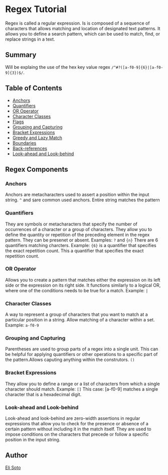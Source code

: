 # Regex Tutorial 

Regex is called a regular expression. Is is composed of a sequence of characters that allows matching and location of designated text patterns. 
It allows you to define a search pattern, which can be used to match, find, or replace strings in a text.

## Summary

Will be explaing the use of the hex key value regex `/^#?([a-f0-9]{6}|[a-f0-9]{3})$/`.


## Table of Contents

- [Anchors](#anchors)
- [Quantifiers](#quantifiers)
- [OR Operator](#or-operator)
- [Character Classes](#character-classes)
- [Flags](#flags)
- [Grouping and Capturing](#grouping-and-capturing)
- [Bracket Expressions](#bracket-expressions)
- [Greedy and Lazy Match](#greedy-and-lazy-match)
- [Boundaries](#boundaries)
- [Back-references](#back-references)
- [Look-ahead and Look-behind](#look-ahead-and-look-behind)

## Regex Components

### Anchors
 Anchors are metacharacters used to assert a position within the input string.
`^` and `$`are common used anchors. 
Entire string matches the pattern

### Quantifiers
They are symbols or metacharacters that specify the number of occurrences of a character or a group of characters. They allow you to define the quantity or repetition of the preceding element in the regex pattern. They can be presenet or absent.
Examples: `?` and `{n}`
There are 6 quantifiers matching charcters. 
Example: `{6}` is a quantifier that specifies the exact repetition count. This a quantifier that specifies the exact repetition count. 


### OR Operator
Allows you to create a pattern that matches either the expression on its left side or the expression on its right side. It functions similarly to a logical OR, where one of the conditions needs to be true for a match.
Example: `|` 


### Character Classes
A way to represent a group of characters that you want to match at a particular position in a string. Allow matching of a character within a set. 
Example: `a-f0-9` 


### Grouping and Capturing
Parentheses are used to group parts of a regex into a single unit. This can be helpful for applying quantifiers or other operations to a specific part of the pattern.Allows caputing anything within the construtors. 
`()`

### Bracket Expressions
They allow you to define a range or a list of characters from which a single character should match.
Example: `[]`
This case: [a-f0-9] matches a single character that is a hexadecimal digit.

### Look-ahead and Look-behind
Look-ahead and look-behind are zero-width assertions in regular expressions that allow you to check for the presence or absence of a certain pattern without including it in the match itself. They are used to impose conditions on the characters that precede or follow a specific position in the input string.

## Author
[Eli Soto](https://github.com/eli-soto)